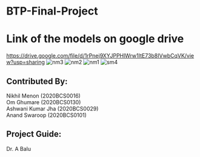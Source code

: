 # BTP-Final-Project
# Link of the models on google drive
https://drive.google.com/file/d/1rPnej9XYJPPHlWrw1ItE73b8IVwbCqVK/view?usp=sharing
![nm3](https://github.com/ashwanijha8068/BTP-Final-/assets/114820778/9722c82a-662c-4d34-950b-bbc2066eab09)
![nm2](https://github.com/ashwanijha8068/BTP-Final-/assets/114820778/cb211349-e656-4d1b-a180-77d560719309)
![nm1](https://github.com/ashwanijha8068/BTP-Final-/assets/114820778/722305dd-6af8-45db-9751-4e6e3eac3a0d)
![sm4](https://github.com/ashwanijha8068/BTP-Final-/assets/114820778/a2adf014-7bfc-4575-aca4-98ee6ab2e39f)

## Contributed By:
 Nikhil Menon (2020BCS0016) <br>
 Om Ghumare (2020BCS0130) <br>
 Ashwani Kumar Jha (2020BCS0029) <br>
 Anand Swaroop (2020BCS0101) <br>

## Project Guide: 
 Dr.  A Balu
